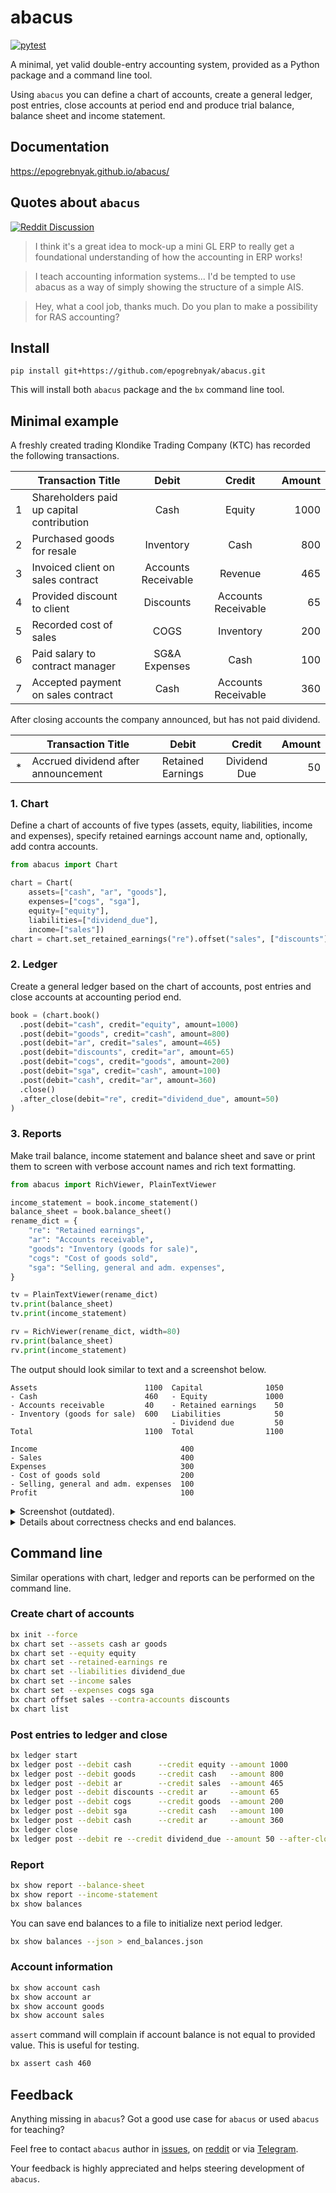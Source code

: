 # abacus

[![pytest](https://github.com/epogrebnyak/abacus/actions/workflows/.pytest.yml/badge.svg)](https://github.com/epogrebnyak/abacus/actions/workflows/.pytest.yml)

A minimal, yet valid double-entry accounting system, provided as a Python package and a command line tool.

Using `abacus` you can define a chart of accounts, create a general ledger, post
entries, close accounts at period end and produce trial balance, balance sheet and income statement.

## Documentation

<https://epogrebnyak.github.io/abacus/>

## Quotes about `abacus`

[![Reddit Discussion](https://img.shields.io/badge/Reddit-%23FF4500.svg?style=for-the-badge&logo=Reddit&logoColor=white)](https://www.reddit.com/r/Accounting/comments/136rrit/wrote_an_accounting_demo_in_python/)

> I think it's a great idea to mock-up a mini GL ERP to really get a foundational understanding of how the accounting in ERP works!

> I teach accounting information systems... I'd be tempted to use abacus as a way of simply showing the structure of a simple AIS.

> Hey, what a cool job, thanks much. Do you plan to make a possibility for RAS accounting?

## Install

```
pip install git+https://github.com/epogrebnyak/abacus.git
```

This will install both `abacus` package and the `bx` command line tool.

## Minimal example

A freshly created trading Klondike Trading Company (KTC) has recorded the following transactions.

|     | Transaction Title                         |        Debit        |       Credit        | Amount |
| --- | ----------------------------------------- | :-----------------: | :-----------------: | -----: |
| 1   | Shareholders paid up capital contribution |        Cash         |       Equity        |   1000 |
| 2   | Purchased goods for resale                |      Inventory      |        Cash         |    800 |
| 3   | Invoiced client on sales contract         | Accounts Receivable |       Revenue       |    465 |
| 4   | Provided discount to client               |      Discounts      | Accounts Receivable |     65 |
| 5   | Recorded cost of sales                    |        COGS         |      Inventory      |    200 |
| 6   | Paid salary to contract manager           |    SG&A Expenses    |        Cash         |    100 |
| 7   | Accepted payment on sales contract        |        Cash         | Accounts Receivable |    360 |

After closing accounts the company announced, but has not paid dividend.

|     | Transaction Title                   |       Debit       |    Credit    | Amount |
| --- | ----------------------------------- | :---------------: | :----------: | -----: |
| \*  | Accrued dividend after announcement | Retained Earnings | Dividend Due |     50 |

### 1. Chart

Define a chart of accounts of five types (assets, equity, liabilities, income and expenses),
specify retained earnings account name and, optionally, add contra accounts.

```python
from abacus import Chart

chart = Chart(
    assets=["cash", "ar", "goods"],
    expenses=["cogs", "sga"],
    equity=["equity"],
    liabilities=["dividend_due"],
    income=["sales"])
chart = chart.set_retained_earnings("re").offset("sales", ["discounts"])
```

### 2. Ledger

Create a general ledger based on the chart of accounts,
post entries and close accounts at accounting period end.

```python
book = (chart.book()
  .post(debit="cash", credit="equity", amount=1000)
  .post(debit="goods", credit="cash", amount=800)
  .post(debit="ar", credit="sales", amount=465)
  .post(debit="discounts", credit="ar", amount=65)
  .post(debit="cogs", credit="goods", amount=200)
  .post(debit="sga", credit="cash", amount=100)
  .post(debit="cash", credit="ar", amount=360)
  .close()
  .after_close(debit="re", credit="dividend_due", amount=50)
)
```

### 3. Reports

Make trail balance, income statement and balance sheet and save or print them to screen
with verbose account names and rich text formatting.

```python
from abacus import RichViewer, PlainTextViewer

income_statement = book.income_statement()
balance_sheet = book.balance_sheet()
rename_dict = {
    "re": "Retained earnings",
    "ar": "Accounts receivable",
    "goods": "Inventory (goods for sale)",
    "cogs": "Cost of goods sold",
    "sga": "Selling, general and adm. expenses",
}

tv = PlainTextViewer(rename_dict)
tv.print(balance_sheet)
tv.print(income_statement)

rv = RichViewer(rename_dict, width=80)
rv.print(balance_sheet)
rv.print(income_statement)
```

The output should look similar to text and a screenshot below.

```
Assets                        1100  Capital              1050
- Cash                        460   - Equity             1000
- Accounts receivable         40    - Retained earnings    50
- Inventory (goods for sale)  600   Liabilities            50
                                    - Dividend due         50
Total                         1100  Total                1100

Income                                400
- Sales                               400
Expenses                              300
- Cost of goods sold                  200
- Selling, general and adm. expenses  100
Profit                                100
```
<details>
<summary> Screenshot (outdated).
</summary>

![](https://user-images.githubusercontent.com/9265326/249445794-7def0fc2-934b-49fa-a3ad-9137072a2900.png)

</details>

<details>
<summary> Details about correctness checks and end balances.
</summary>

### Check values

As a reminder `assert` statement in Python will raise exception if provided wrong comparison.
These checks will execute and this way we will know the code in README is up to date and correct.

```python
from abacus import IncomeStatement, BalanceSheet

print(income_statement)
assert income_statement == IncomeStatement(
    income={'sales': 400},
    expenses={'cogs': 200, 'sga': 100}
)
print(balance_sheet)
assert balance_sheet == BalanceSheet(
  assets={'cash': 460, 'ar': 40, 'goods': 600}, 
  capital={'equity': 1000, 're': 50}, 
  liabilities={'dividend_due': 50}
) 
```

### End balances

You can use end balances from current period to initialize ledger at the start of next accounting period.

```python
end_balances = book.nonzero_balances()
print(end_balances)
next_book = chart.book(starting_balances=end_balances)
```

</details>

## Command line

Similar operations with chart, ledger and reports can be performed on the command line.

### Create chart of accounts

```bash
bx init --force
bx chart set --assets cash ar goods
bx chart set --equity equity
bx chart set --retained-earnings re
bx chart set --liabilities dividend_due
bx chart set --income sales
bx chart set --expenses cogs sga
bx chart offset sales --contra-accounts discounts
bx chart list
```

### Post entries to ledger and close

```bash
bx ledger start
bx ledger post --debit cash      --credit equity --amount 1000
bx ledger post --debit goods     --credit cash   --amount 800
bx ledger post --debit ar        --credit sales  --amount 465
bx ledger post --debit discounts --credit ar     --amount 65
bx ledger post --debit cogs      --credit goods  --amount 200
bx ledger post --debit sga       --credit cash   --amount 100
bx ledger post --debit cash      --credit ar     --amount 360
bx ledger close
bx ledger post --debit re --credit dividend_due --amount 50 --after-close
```

### Report

```bash
bx show report --balance-sheet
bx show report --income-statement
bx show balances
```

You can save end balances to a file to initialize next period ledger.

```bash
bx show balances --json > end_balances.json
```

### Account information

```bash
bx show account cash
bx show account ar
bx show account goods
bx show account sales
```

`assert` command will complain if account balance is not equal to provided value.
This is useful for testing.

```bash
bx assert cash 460
```

## Feedback

Anything missing in `abacus`?
Got a good use case for `abacus` or used `abacus` for teaching?

Feel free to contact `abacus` author
in [issues](https://github.com/epogrebnyak/abacus/issues),
on [reddit](https://www.reddit.com/user/iamevpo)
or via [Telegram](https://t.me/epoepo).

Your feedback is highly appreciated and helps steering development of `abacus`.
